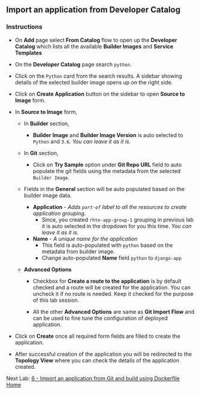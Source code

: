 ## Import an application from Developer Catalog


### Instructions

- On **Add** page select **From Catalog** flow to open up the **Developer Catalog** which lists all the available **Builder Images** and **Service Templates**

- On the **Developer Catalog** page search `python`.

- Click on the `Python` card from the search results. A sidebar showing details of the selected builder image opens up on the right side.

- Click on **Create Application** button on the sidebar to open **Source to Image** form.

- In **Source to Image** form,
  - In **Builder** section,
    - **Builder Image** and **Builder Image Version** is auto selected to `Python` and `3.6`. *You can leave it as it is.*
  
  - In **Git** section,
    - Click on **Try Sample** option under **Git Repo URL** field to auto populate the git fields using the metadata from the selected `Builder Image`.
  
  - Fields in the **General** section will be auto populated based on the builder image data.
    - **Application** - *Adds `part-of` label to all the resources to create application grouping*.
        - Since, you created `rhte-app-group-1` grouping in previous lab it is auto selected in the dropdown for you this time. *You can leave it as it is.*
    - **Name** - *A unique name for the application*
      - This field is auto-populated with `python` based on the metadata from builder image.
      - Change auto-populated **Name** field `python` to `django-app`

  - **Advanced Options** 
    - Checkbox for **Create a route to the application** is by default checked and a route will be created for the application. You can uncheck it if no route is needed. Keep it checked for the purpose of this lab session.

    - All the other **Advanced Options** are same as **Git Import Flow** and can be used to fine tune the configuration of deployed application.

- Click on **Create** once all required form fields are filled to create the application.
- After successful creation of the application you will be redirected to the **Topology View** where you can check the details of the application created.


Next Lab: [6 - Import an application from Git and build using Dockerfile](./dockerfile.md)<br>
[Home](./README.md)
